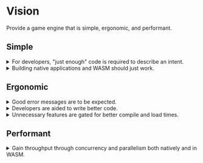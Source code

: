 # Vision

Provide a game engine that is simple, ergonomic, and performant.

## Simple

<details>
<summary>For developers, "just enough" code is required to describe an intent.</summary>

What can be defaulted should be, with the option of overriding if desired.

```rust
fn main() -> Result<(), Error> {
    smol::run(async {
        EventLoop::builder()
            .with_event_handler(MainLogic::new()) // RateLimit::Unlimited
            .with_event_handler(Renderer::new().with_rate_limit(Fps(60)))
            .run()
    })
}
```

</details>

<details>
<summary>Building native applications and WASM should just work.</summary>

```bash
$ wasm-pack build
# ..
[INFO]: :-) Done in 26.45s
[INFO]: :-) Your wasm pkg is ready to publish at /work/my-package/pkg.
```

</details>

## Ergonomic

<details>
<summary>Good error messages are to be expected.</summary>

Error messages should be understandable for newcomers, and helpful for experienced users.

```rust
error[E0001]: file not found: `"img/file.png"`
 --> src/assets.rs:20:16
   |
20 |     assets.load(path).await?;
   |                 ^^^^
   |
   = note: `#[deny(missing_assets)]` on by default
   = hint: ensure that the file exists:

       * development: `/work/game/img/file.png`
       * native: `~/games/img/file.png`
       * wasm: "https://example.com/img/file.png"
```

</details>

<details>
<summary>Developers are aided to write better code.</summary>

When application behaviour produces degraded user experience, the software informs how to improve it.

```rust
warning: event handler took too long to complete: `MainLogic (duration: 272 ms)`
 --> src/lib.rs:32:36
   |
32 |         .with_event_handler(MainLogic::new())
   |                             ^^^^^^^^^^^^^^^^
   |
   = note: `#[warn(slow_functions)]` on by default
   = hint: reduce usage of synchronous logic within event handlers
   = hint: benchmark the application to discover slow functions
```

Requires [RFC 2091] / [rust#47809].

</details>

<details>
<summary>Unnecessary features are gated for better compile and load times.</summary>

Most of the engine is not compiled by default, and may be turned on through features. This keeps compilation times lower during development, and faster load times at runtime.

```toml
[dependencies]
nginee_net_play = { version = "0.1.0", path = "crate/net_play", optional = true }

[features]
default = []
net_play = ["nginee_net_play"]
```

</details>

## Performant

<details>
<summary>Gain throughput through concurrency and parallelism both natively and in WASM.</summary>

Players should require a high-end computer to play a simple game. However, if a computer is capable of processing more in a short period of time, that capability may be used.

* `async` allows better utilization of CPU resources
* Parallelism allows more CPU resources to operate simultaneously on application logic.

</details>

[RFC 2091]: https://github.com/rust-lang/rfcs/blob/master/text/2091-inline-semantic.md
[rust#47809]: https://github.com/rust-lang/rust/issues/47809
